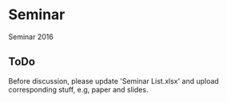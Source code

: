 # Seminar
Seminar 2016
##  ToDo
Before discussion, please update 'Seminar List.xlsx' and upload corresponding stuff, e.g, paper and slides.
